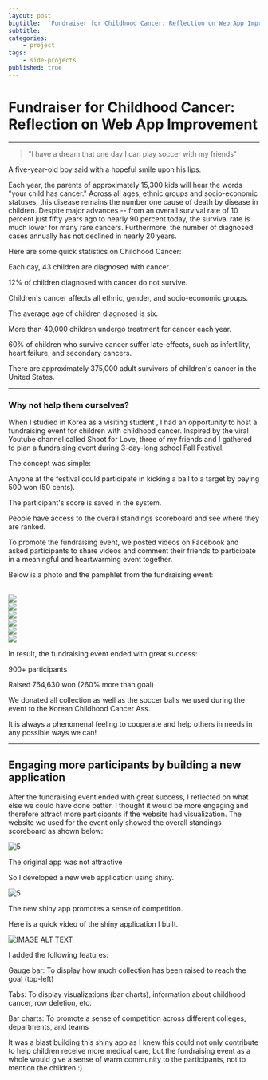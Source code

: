 ```yaml
---
layout: post
bigtitle:  'Fundraiser for Childhood Cancer: Reflection on Web App Improvement'
subtitle:   
categories:
    - project
tags:
    - side-projects
published: true
---
```


# Fundraiser for Childhood Cancer: Reflection on Web App Improvement

---
>"I have a dream that one day I can play soccer with my friends"

A five-year-old boy said with a hopeful smile upon his lips.


Each year, the parents of approximately 15,300 kids will hear the words "your child has cancer." Across all ages, ethnic groups and socio-economic statuses, this disease remains the number one cause of death by disease in children. Despite major advances -- from an overall survival rate of 10 percent just fifty years ago to nearly 90 percent today, the survival rate is much lower for many rare cancers. Furthermore, the number of diagnosed cases annually has not declined in nearly 20 years.


Here are some quick statistics on Childhood Cancer:

Each day, 43 children are diagnosed with cancer.

12% of children diagnosed with cancer do not survive.

Children's cancer affects all ethnic, gender, and socio-economic groups.

The average age of children diagnosed is six.

More than 40,000 children undergo treatment for cancer each year.

60% of children who survive cancer suffer late-effects, such as infertility, heart failure, and secondary cancers.

There are approximately 375,000 adult survivors of children's cancer in the United States.

---
### Why not help them ourselves?

When I studied in Korea as a visiting student , I had an opportunity to host a fundraising event for children with childhood cancer. Inspired by the viral Youtube channel called Shoot for Love, three of my friends and I gathered to plan a fundraising event during 3-day-long school Fall Festival.


The concept was simple:

Anyone at the festival could participate in kicking a ball to a target by paying 500 won (50 cents).

The participant's score is saved in the system.

People have access to the overall standings scoreboard and see where they are ranked.

To promote the fundraising event, we posted videos on Facebook and asked participants to share videos and comment their friends to participate in a meaningful and heartwarming event together.

Below is a  photo and the pamphlet from the fundraising event:

<br>

<div class="me">
    <div><img src= "/assets/img/project/Fundraiser/1.jpg"></div>
    <div><img src= "/assets/img/project/Fundraiser/2.jpg"></div>
    <div><img src= "/assets/img/project/Fundraiser/3.jpg"></div>
    <div><img src= "/assets/img/project/Fundraiser/4.jpg"></div>
    <div><img src= "/assets/img/project/Fundraiser/5.jpg"></div>
    <div><img src= "/assets/img/project/Fundraiser/6.jpg"></div>
</div>

  <script>
    $(document).ready(function(){
      $('.me').slick();
    });
  </script>


In result, the fundraising event ended with great success:

900+ participants

Raised 764,630 won (260% more than goal)

We donated all collection as well as the soccer balls we used during the event to the Korean Childhood Cancer Ass.


It is always a phenomenal feeling to cooperate and help others in needs in any possible ways we can!

---
## Engaging more participants by building a new application

After the fundraising event ended with great success, I reflected on what else we could have done better. I thought it would be more engaging and therefore attract more participants if the website had visualization. The website we used for the event only showed  the overall standings scoreboard as shown below:

![5](/assets/img/project/Fundraiser/8.png)

The original app was not attractive

So I developed a new web application using shiny.

![5](/assets/img/project/Fundraiser/9.png)

The new shiny app promotes a sense of competition.

Here is a quick video of the shiny application I built.

[![IMAGE ALT TEXT](/assets/img/project/Fundraiser/11.PNG)](https://www.youtube.com/watch?v=tKa5p1ybGSE "Shiny Web App Demo__Fundraiser for Childhood Cancer")

I added the following features:

Gauge bar: To display how much collection has been raised to reach the goal (top-left)

Tabs: To display visualizations (bar charts), information about childhood cancer, row deletion, etc.

Bar charts: To promote a sense of competition across different colleges, departments, and teams


It was a blast building this shiny app as I knew this could not only contribute to help children receive more medical care, but the fundraising event as a whole would give a sense of warm community to the participants, not to mention the children :)
